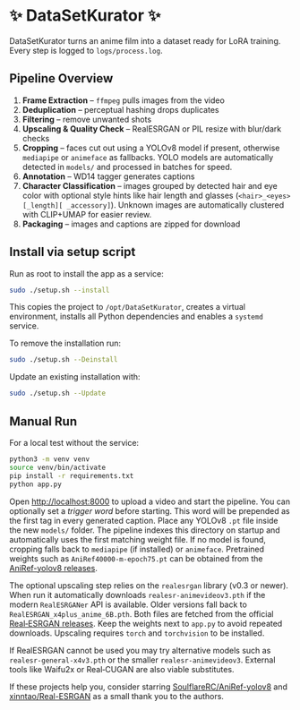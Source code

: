 # ✨ DataSetKurator ✨

DataSetKurator turns an anime film into a dataset ready for LoRA training. Every step is logged to `logs/process.log`.

## Pipeline Overview

1. **Frame Extraction** – `ffmpeg` pulls images from the video
2. **Deduplication** – perceptual hashing drops duplicates
3. **Filtering** – remove unwanted shots
4. **Upscaling & Quality Check** – RealESRGAN or PIL resize with blur/dark checks
5. **Cropping** – faces cut out using a YOLOv8 model if present, otherwise `mediapipe` or `animeface` as fallbacks. YOLO models are automatically detected in `models/` and processed in batches for speed.
6. **Annotation** – WD14 tagger generates captions
7. **Character Classification** – images grouped by detected hair and eye color
   with optional style hints like hair length and glasses (`<hair>_<eyes>[_length][ _accessory]`).
   Unknown images are automatically clustered with CLIP+UMAP for easier review.
8. **Packaging** – images and captions are zipped for download

## Install via setup script

Run as root to install the app as a service:

```bash
sudo ./setup.sh --install
```

This copies the project to `/opt/DataSetKurator`, creates a virtual environment, installs all Python dependencies and enables a `systemd` service.

To remove the installation run:

```bash
sudo ./setup.sh --Deinstall
```

Update an existing installation with:

```bash
sudo ./setup.sh --Update
```

## Manual Run

For a local test without the service:

```bash
python3 -m venv venv
source venv/bin/activate
pip install -r requirements.txt
python app.py
```

Open [http://localhost:8000](http://localhost:8000) to upload a video and start the pipeline.
You can optionally set a *trigger word* before starting. This word will be
prepended as the first tag in every generated caption.
Place any YOLOv8 ``.pt`` file inside the new ``models/`` folder. The pipeline
indexes this directory on startup and automatically uses the first matching
weight file. If no model is found, cropping falls back to ``mediapipe`` (if
installed) or ``animeface``.
Pretrained weights such as ``AniRef40000-m-epoch75.pt`` can be obtained from the
[AniRef-yolov8 releases](https://github.com/SoulflareRC/AniRef-yolov8/releases).

The optional upscaling step relies on the ``realesrgan`` library (v0.3 or
newer). When run it automatically downloads
``realesr-animevideov3.pth`` if the modern ``RealESRGANer`` API is available.
Older versions fall back to ``RealESRGAN_x4plus_anime_6B.pth``. Both files are
fetched from the official
[Real‑ESRGAN releases](https://github.com/xinntao/Real-ESRGAN/releases/). Keep
the weights next to ``app.py`` to avoid repeated downloads. Upscaling requires
``torch`` and ``torchvision`` to be installed.

If RealESRGAN cannot be used you may try alternative models such as
``realesr-general-x4v3.pth`` or the smaller ``realesr-animevideov3``. External
tools like Waifu2x or Real‑CUGAN are also viable substitutes.

If these projects help you, consider starring
[SoulflareRC/AniRef-yolov8](https://github.com/SoulflareRC/AniRef-yolov8) and
[xinntao/Real-ESRGAN](https://github.com/xinntao/Real-ESRGAN) as a small thank
you to the authors.
